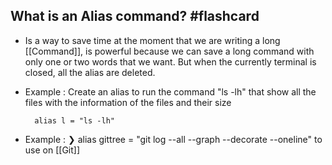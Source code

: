 
## What is an Alias command? #flashcard 

* Is a way to save time at the moment that we are writing a long [[Command]], is powerful because we can save a long command with only one or two words that we want. But when the currently terminal is closed, all the alias are deleted.
* Example : 
	Create an alias to run the command "ls -lh" that show all the files with the information of the files and their size 
	 	
 	 	alias l = "ls -lh"

* Example :
	❯ alias gittree = "git log --all --graph --decorate --oneline" to use on [[Git]] 
<!--ID: 1689608830393-->